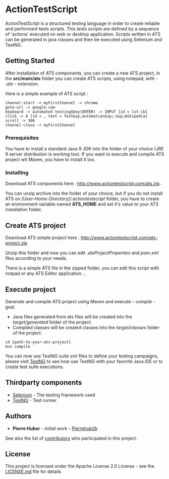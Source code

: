 # ActionTestScript

ActionTestScript is a structured testing language in order to create reliable and performant tests scripts.
This tests scripts are defined by a sequence of 'actions' executed on web or desktop application.
Scripts written in ATS can be generated in java classes and then be executed using Selenium and TestNG.

## Getting Started

After installation of ATS components, you can create a new ATS project, in the **src/main/ats** folder you can create ATS scripts, using notepad, with - *.ats* - extension.

Here is a simple example of ATS script :

```
channel-start -> myFirstChannel -> chrome
goto-url -> google.com
keyboard -> automated testing$key(ENTER) -> INPUT [id = lst-ib]
click -> A [id = , text = Test&sp;automation&sp;-&sp;Wikipedia]
scroll -> 300
channel-close -> myFirstChannel
```

### Prerequisites

You have to install a standard Java 9 JDK into the folder of your choice (JRE 9 server distribution is working too).
If you want to execute and compile ATS project wit Maven, you have to install it too.

### Installing

Download ATS components here : http://www.actiontestscript.com/ats.zip .

You can unzip archive into the folder of your choice, but if you do not install ATS on *[User-Home-Directory]/.actiontestscript* folder, you have to create an environment variable named **ATS_HOME** and set it's value to your ATS installation folder.

## Create ATS project

Download ATS simple project here : http://www.actiontestscript.com/ats-project.zip

Unzip this folder and now you can edit *.atsProjectProperties* and *pom.xml* files according to your needs. 

There is a simple ATS file in the zipped folder, you can edit this script with notpad or any ATS Editor application ...


## Execute project

Generate and compile ATS project using Maven and execute - *compile* - goal.
* Java files generated from ats files will be created into the *target/generated* folder of the project.
* Compiled classes will be created classes into the *target/classes* folder of the project.

```
cd [path-to-your-ats-project]
mvn compile
```

You can now use TestNG suite xml files to define your testing campaigns, please visit [TestNG](http://testng.org/doc/) to see how use TestNG with your favorite Java IDE or to create test suite executions.

## Thirdparty components

* [Selenium](https://www.seleniumhq.org/) - The testing framework used
* [TestNG](http://testng.org/doc/) - Test runner

## Authors

* **Pierre Huber** - *Initial work* - [Pierrehub2b](https://github.com/pierrehub2b)

See also the list of [contributors](https://github.com/pierrehub2b/actiontestscript/graphs/contributors) who participated in this project.

## License

This project is licensed under the Apache License 2.0 License - see the [LICENSE.md](LICENSE.md) file for details

